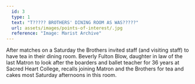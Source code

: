 ```yaml
---
  id: 3
  type: 1
  text: "T????? BROTHERS' DINING ROOM AS WAS?????"
  url: assets/images/points-of-interest/.jpg
  reference: "Image: Marist Archive"
---
```

After matches on a Saturday the Brothers invited staff (and visiting staff) to have tea in their dining room. Beverly Fulton Blow, daughter in law of the last Matron to look after the boarders and ballet teacher for 36 years at Sacred Heart College, recalls joining Matron and the Brothers for tea and cakes most Saturday afternoons in this room. 

        